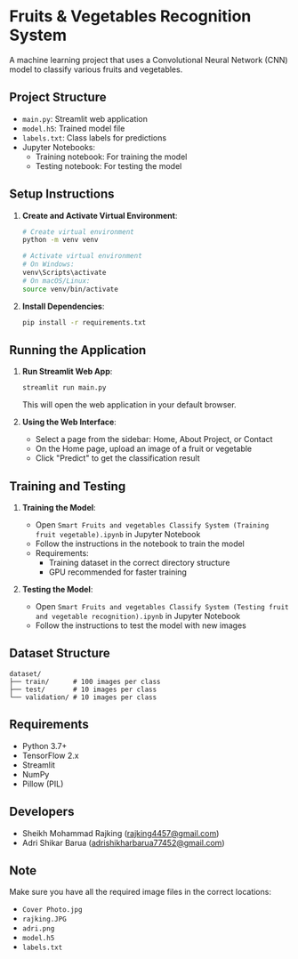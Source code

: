 # Fruits & Vegetables Recognition System

A machine learning project that uses a Convolutional Neural Network (CNN) model to classify various fruits and vegetables.

## Project Structure
- `main.py`: Streamlit web application
- `model.h5`: Trained model file
- `labels.txt`: Class labels for predictions
- Jupyter Notebooks:
  - Training notebook: For training the model
  - Testing notebook: For testing the model

## Setup Instructions

1. **Create and Activate Virtual Environment**:
   ```bash
   # Create virtual environment
   python -m venv venv

   # Activate virtual environment
   # On Windows:
   venv\Scripts\activate
   # On macOS/Linux:
   source venv/bin/activate
   ```

2. **Install Dependencies**:
   ```bash
   pip install -r requirements.txt
   ```

## Running the Application

1. **Run Streamlit Web App**:
   ```bash
   streamlit run main.py
   ```
   This will open the web application in your default browser.

2. **Using the Web Interface**:
   - Select a page from the sidebar: Home, About Project, or Contact
   - On the Home page, upload an image of a fruit or vegetable
   - Click "Predict" to get the classification result

## Training and Testing

1. **Training the Model**:
   - Open `Smart Fruits and vegetables Classify System (Training fruit vegetable).ipynb` in Jupyter Notebook
   - Follow the instructions in the notebook to train the model
   - Requirements:
     - Training dataset in the correct directory structure
     - GPU recommended for faster training

2. **Testing the Model**:
   - Open `Smart Fruits and vegetables Classify System (Testing fruit and vegetable recognition).ipynb` in Jupyter Notebook
   - Follow the instructions to test the model with new images

## Dataset Structure
```
dataset/
├── train/      # 100 images per class
├── test/       # 10 images per class
└── validation/ # 10 images per class
```

## Requirements
- Python 3.7+
- TensorFlow 2.x
- Streamlit
- NumPy
- Pillow (PIL)

## Developers
- Sheikh Mohammad Rajking (rajking4457@gmail.com)
- Adri Shikar Barua (adrishikharbarua77452@gmail.com)

## Note
Make sure you have all the required image files in the correct locations:
- `Cover Photo.jpg`
- `rajking.JPG`
- `adri.png`
- `model.h5`
- `labels.txt` 